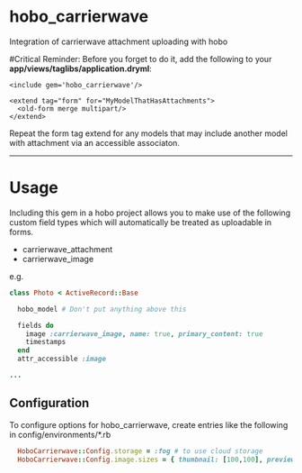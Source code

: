 hobo_carrierwave
==========

Integration of carrierwave attachment uploading with hobo

#Critical Reminder:
Before you forget to do it, add the following to your 
**app/views/taglibs/application.dryml**:
```
<include gem='hobo_carrierwave'/>

<extend tag="form" for="MyModelThatHasAttachments">
  <old-form merge multipart/>
</extend>

```
Repeat the form tag extend for any models that may include
another model with attachment via an accessible associaton.

-------------

# Usage
Including this gem in a hobo project allows you to make use
of the following custom field types which will automatically
be treated as uploadable in forms.

* carrierwave_attachment
* carrierwave_image

e.g.
```ruby
class Photo < ActiveRecord::Base

  hobo_model # Don't put anything above this

  fields do
    image :carrierwave_image, name: true, primary_content: true
    timestamps
  end
  attr_accessible :image

...

```

## Configuration

To configure options for hobo_carrierwave, create entries like the following
in config/environments/*.rb

```ruby
  HoboCarrierwave::Config.storage = :fog # to use cloud storage
  HoboCarrierwave::Config.image.sizes = { thumbnail: [100,100], preview: [200,200] }
```



